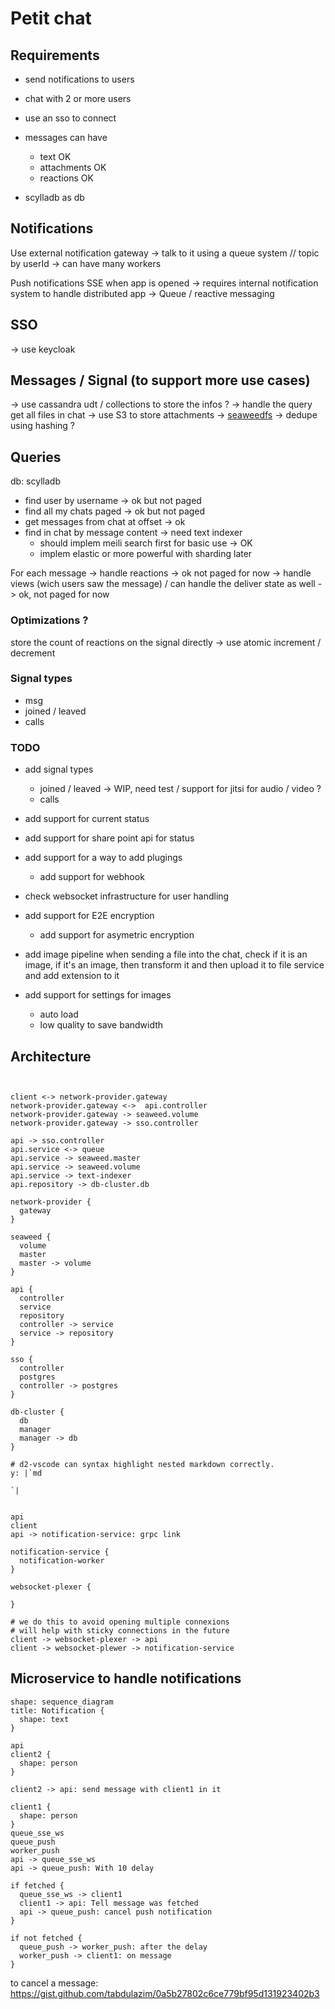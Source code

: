 # Petit chat

## Requirements

- send notifications to users
- chat with 2 or more users
- use an sso to connect
- messages can have
  - text OK
  - attachments OK
  - reactions OK

- scylladb as db

## Notifications

Use external notification gateway
-> talk to it using a queue system // topic by userId
-> can have many workers

Push notifications
SSE when app is opened -> requires internal notification system to handle distributed app -> Queue / reactive messaging

## SSO

-> use keycloak

## Messages / Signal (to support more use cases)

-> use cassandra udt / collections to store the infos ? -> handle the query get all files in chat
-> use S3 to store attachments -> [seaweedfs](https://github.com/seaweedfs/seaweedfs)
-> dedupe using hashing ?

## Queries

db: scylladb

- find user by username -> ok but not paged
- find all my chats paged -> ok but not paged
- get messages from chat at offset -> ok
- find in chat by message content -> need text indexer
  - should implem meili search first for basic use -> OK
  - implem elastic or more powerful with sharding later

For each message
-> handle reactions -> ok not paged for now
-> handle views (wich users saw the message) / can handle the deliver state as well -> ok, not paged for now

### Optimizations ?

store the count of reactions on the signal directly -> use atomic increment / decrement

### Signal types

- msg
- joined / leaved
- calls

### TODO

- add signal types
  - joined / leaved -> WIP, need test / support for jitsi for audio / video ?
  - calls

- add support for current status
- add support for share point api for status
- add support for a way to add plugings
  - add support for webhook
- check websocket infrastructure for user handling
- add support for E2E encryption
  - add support for asymetric encryption
- add image pipeline
  when sending a file into the chat, check if it is an image, if it's an image, then transform it and then upload it to file service and add extension to it
- add support for settings for images
  - auto load
  - low quality to save bandwidth

## Architecture

```d2


client <-> network-provider.gateway
network-provider.gateway <->  api.controller
network-provider.gateway -> seaweed.volume
network-provider.gateway -> sso.controller

api -> sso.controller
api.service <-> queue
api.service -> seaweed.master
api.service -> seaweed.volume
api.service -> text-indexer
api.repository -> db-cluster.db

network-provider {
  gateway
}

seaweed {
  volume
  master
  master -> volume
}

api {
  controller
  service
  repository
  controller -> service
  service -> repository
}

sso {
  controller
  postgres
  controller -> postgres
}

db-cluster {
  db
  manager
  manager -> db
}

# d2-vscode can syntax highlight nested markdown correctly.
y: |`md
  
`|
```

```d2

api
client
api -> notification-service: grpc link

notification-service {
  notification-worker
}

websocket-plexer {

}

# we do this to avoid opening multiple connexions
# will help with sticky connections in the future
client -> websocket-plexer -> api
client -> websocket-plewer -> notification-service

```

## Microservice to handle notifications


```d2
shape: sequence_diagram
title: Notification {
  shape: text
}

api
client2 {
  shape: person
}

client2 -> api: send message with client1 in it

client1 {
  shape: person
}
queue_sse_ws
queue_push
worker_push
api -> queue_sse_ws
api -> queue_push: With 10 delay

if fetched {
  queue_sse_ws -> client1
  client1 -> api: Tell message was fetched
  api -> queue_push: cancel push notification
}

if not fetched {
  queue_push -> worker_push: after the delay
  worker_push -> client1: on message
}

```

to cancel a message:
https://gist.github.com/tabdulazim/0a5b27802c6ce779bf95d131923402b3

